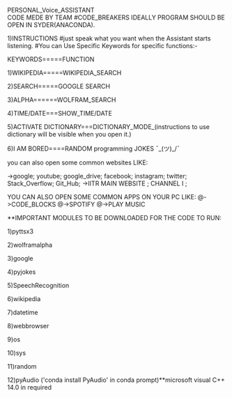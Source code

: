 PERSONAL_Voice_ASSISTANT  
CODE MEDE BY TEAM #CODE_BREAKERS
IDEALLY PROGRAM SHOULD BE OPEN IN SYDER(ANACONDA).

1)INSTRUCTIONS
#just speak what you want when the Assistant starts listening.
#You can Use Specific Keywords for specific functions:-

KEYWORDS=====FUNCTION

1)WIKIPEDIA=====WIKIPEDIA_SEARCH

2)SEARCH=====GOOGLE SEARCH

3)ALPHA======WOLFRAM_SEARCH

4)TIME/DATE===SHOW_TIME/DATE

5)ACTIVATE DICTIONARY===DICTIONARY_MODE_(instructions to use dictionary will be visible when you open it.)

6)I AM BORED====RANDOM programming JOKES ¯\_(ツ)_/¯

you can also open some common websites LIKE:

->google; youtube; google_drive; facebook; instagram; twitter; Stack_Overflow; Git_Hub;
->IITR MAIN WEBSITE ; CHANNEL I ;

YOU CAN ALSO OPEN SOME COMMON APPS ON YOUR PC LIKE:
@->CODE_BLOCKS  @->SPOTIFY  @->PLAY MUSIC

**IMPORTANT MODULES TO BE DOWNLOADED FOR THE CODE TO RUN:

1)pyttsx3

2)wolframalpha

3)google

4)pyjokes

5)SpeechRecognition

6)wikipedia

7)datetime

8)webbrowser

9)os

10)sys

11)random

12)pyAudio ('conda install PyAudio' in conda prompt)**microsoft visual C++ 14.0 in required
